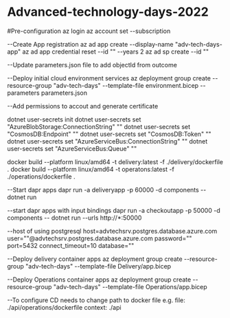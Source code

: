 
# Advanced-technology-days-2022

#Pre-configuration
az login
az account set --subscription <name or id>


--Create App registration
az ad app create --display-name "adv-tech-days-app"
az ad app credential reset --id "<app id>" --years 2
az ad sp create --id "<app id>"

--Update parameters.json file to add objectId from outcome

--Deploy initial cloud environment services
az deployment group create --resource-group "adv-tech-days" --template-file environment.bicep --parameters parameters.json

--Add permissions to accout and generate certificate

dotnet user-secrets init
dotnet user-secrets set "AzureBlobStorage:ConnectionString" "<Connection String>"
dotnet user-secrets set "CosmosDB:Endpoint" "<Connection String>"
dotnet user-secrets set "CosmosDB:Token" "<Connection String>"
dotnet user-secrets set "AzureServiceBus:ConnectionString" "<Connection String>"
dotnet user-secrets set "AzureServiceBus:Queue" "<Connection String>"

docker build --platform linux/amd64 -t delivery:latest -f ./delivery/dockerfile .
docker build --platform linux/amd64 -t operatons:latest -f ./operations/dockerfile .

--Start dapr apps
dapr run -a deliveryapp -p 60000 -d components -- dotnet run

--start dapr apps with input bindings
dapr run -a checkoutapp -p 50000 -d components -- dotnet run --urls http://*:50000

--host of using postgresql
host=advtechsrv.postgres.database.azure.com user="<user>"@advtechsrv.postgres.database.azure.com password="<password>" port=5432 connect_timeout=10 database="<dbName>"

--Deploy delivery container apps
az deployment group create --resource-group "adv-tech-days" --template-file Delivery/app.bicep

--Deploy Operations container apps
az deployment group create --resource-group "adv-tech-days" --template-file Operations/app.bicep

--To configure CD needs to change path to docker file
e.g.
          file: ./api/operations/dockerfile
          context: ./api
